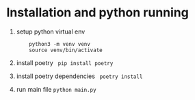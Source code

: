 # Installation and python running
1. setup python virtual env
    ``` 
        python3 -m venv venv
        source venv/bin/activate 
   ```
2. install poetry
    ``` pip install poetry```
3. install poetry dependencies
``` poetry install```

4. run main file
``` python main.py ```